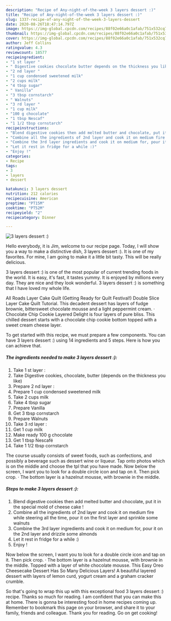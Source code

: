 ```yaml
---
description: "Recipe of Any-night-of-the-week 3 layers dessert :)"
title: "Recipe of Any-night-of-the-week 3 layers dessert :)"
slug: 1337-recipe-of-any-night-of-the-week-3-layers-dessert
date: 2020-08-26T18:47:14.797Z
image: https://img-global.cpcdn.com/recipes/88f02e66a0c1afab/751x532cq70/3-layers-dessert-recipe-main-photo.jpg
thumbnail: https://img-global.cpcdn.com/recipes/88f02e66a0c1afab/751x532cq70/3-layers-dessert-recipe-main-photo.jpg
cover: https://img-global.cpcdn.com/recipes/88f02e66a0c1afab/751x532cq70/3-layers-dessert-recipe-main-photo.jpg
author: Jeff Collins
ratingvalue: 4.3
reviewcount: 18577
recipeingredient:
- "1 st layer "
- " Digestive cookies chocolate butter depends on the thickness you like"
- "2 nd layer "
- "1 cup condensed sweetened milk"
- "2 cups milk"
- "4 tbsp sugar"
- " Vanilla"
- "3 tbsp cornstarch"
- " Walnuts"
- "3 rd layer "
- "1 cup milk"
- "100 g chocolate"
- "1 tbsp Nescaf"
- "1 1/2 tbsp cornstarch"
recipeinstructions:
- "Blend digestive cookies then add melted butter and chocolate, put it in the special mold of cheese cake !"
- "Combine all the ingredients of 2nd layer and cook it on medium fire while steering all the time, pour it on the first layer and sprinkle some walnuts"
- "Combine the 3rd layer ingredients and cook it on medium for, pour it on the 2nd layer and drizzle some almonds"
- "Let it rest in fridge for a while :)"
- "Enjoy !"
categories:
- Recipe
tags:
- 3
- layers
- dessert

katakunci: 3 layers dessert 
nutrition: 212 calories
recipecuisine: American
preptime: "PT15M"
cooktime: "PT52M"
recipeyield: "2"
recipecategory: Dinner

---
```



![3 layers dessert :)](https://img-global.cpcdn.com/recipes/88f02e66a0c1afab/751x532cq70/3-layers-dessert-recipe-main-photo.jpg)

Hello everybody, it is Jim, welcome to our recipe page. Today, I will show you a way to make a distinctive dish, 3 layers dessert :). It is one of my favorites. For mine, I am going to make it a little bit tasty. This will be really delicious.

3 layers dessert :) is one of the most popular of current trending foods in the world. It is easy, it's fast, it tastes yummy. It is enjoyed by millions every day. They are nice and they look wonderful. 3 layers dessert :) is something that I have loved my whole life.

All Roads Layer Cake Quilt (Getting Ready for Quilt Festival!) Double Slice Layer Cake Quilt Tutorial. This decadent dessert has layers of fudge brownie, bittersweet chocolate mousse and a light peppermint cream. · Chocolate Chip Cookie Layered Delight is four layers of pure bliss. This chilled dessert starts with a chocolate chip cookie bottom topped with a sweet cream cheese layer.


To get started with this recipe, we must prepare a few components. You can have 3 layers dessert :) using 14 ingredients and 5 steps. Here is how you can achieve that.

<!--inarticleads1-->

##### The ingredients needed to make 3 layers dessert :):

1. Take 1 st layer :
1. Take  Digestive cookies, chocolate, butter (depends on the thickness you like)
1. Prepare 2 nd layer :
1. Prepare 1 cup condensed sweetened milk
1. Take 2 cups milk
1. Take 4 tbsp sugar
1. Prepare  Vanilla
1. Get 3 tbsp cornstarch
1. Prepare  Walnuts
1. Take 3 rd layer :
1. Get 1 cup milk
1. Make ready 100 g chocolate
1. Get 1 tbsp Nescafé
1. Take 1 1/2 tbsp cornstarch


The course usually consists of sweet foods, such as confections, and possibly a beverage such as dessert wine or liqueur. Tap onto photos which is on the middle and choose the tpl that you have made. Now below the screen, I want you to look for a double circle icon and tap on it. Then pick crop. · The bottom layer is a hazelnut mousse, with brownie in the middle. 

<!--inarticleads2-->

##### Steps to make 3 layers dessert :):

1. Blend digestive cookies then add melted butter and chocolate, put it in the special mold of cheese cake !
1. Combine all the ingredients of 2nd layer and cook it on medium fire while steering all the time, pour it on the first layer and sprinkle some walnuts
1. Combine the 3rd layer ingredients and cook it on medium for, pour it on the 2nd layer and drizzle some almonds
1. Let it rest in fridge for a while :)
1. Enjoy !


Now below the screen, I want you to look for a double circle icon and tap on it. Then pick crop. · The bottom layer is a hazelnut mousse, with brownie in the middle. Topped with a layer of white chocolate mousse. This Easy Oreo Cheesecake Dessert Has So Many Delicious Layers! A beautiful layered dessert with layers of lemon curd, yogurt cream and a graham cracker crumble. 

So that's going to wrap this up with this exceptional food 3 layers dessert :) recipe. Thanks so much for reading. I am confident that you can make this at home. There is gonna be interesting food in home recipes coming up. Remember to bookmark this page on your browser, and share it to your family, friends and colleague. Thank you for reading. Go on get cooking!
